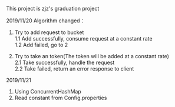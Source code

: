 This project is zjz's graduation project

2019/11/20 Algorithm changed：
1. Try to add request to bucket  
   1.1 Add successfully, consume request at a constant rate   
   1.2 Add failed, go to 2

2. Try to take an token(The token will be added at a constant rate)   
   2.1 Take successfully, handle the request   
   2.2 Take failed, return an error response to client
   
2019/11/21  
1. Using ConcurrentHashMap
2. Read constant from Config.properties
